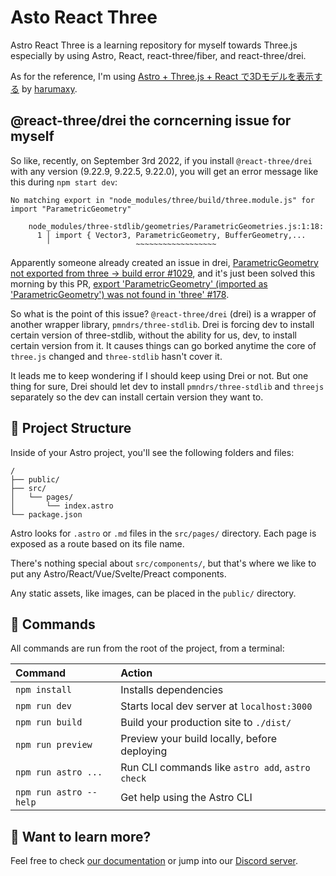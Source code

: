 # Asto React Three 

Astro React Three is a learning repository for myself towards Three.js especially by using Astro, React, react-three/fiber, and react-three/drei.

As for the reference, I'm using [Astro + Three.js + React で3Dモデルを表示する](https://zenn.dev/submax/articles/astro-react-three) by [harumaxy](https://github.com/harumaxy).

## @react-three/drei the corncerning issue for myself

So like, recently, on September 3rd 2022, if you install `@react-three/drei` with any version (9.22.9, 9.22.5, 9.22.0), you will get an error message like this during `npm start dev`:

```
No matching export in "node_modules/three/build/three.module.js" for import "ParametricGeometry"

    node_modules/three-stdlib/geometries/ParametricGeometries.js:1:18:
      1 │ import { Vector3, ParametricGeometry, BufferGeometry,...
        ╵                   ~~~~~~~~~~~~~~~~~~
```

Apparently someone already created an issue in drei, [ParametricGeometry not exported from three -> build error #1029](https://github.com/pmndrs/drei/issues/1029), and it's just been solved this morning by this PR, [export 'ParametricGeometry' (imported as 'ParametricGeometry') was not found in 'three' #178](https://github.com/pmndrs/three-stdlib/issues/178).

So what is the point of this issue?
`@react-three/drei` (drei) is a wrapper of another wrapper library, `pmndrs/three-stdlib`.
Drei is forcing dev to install certain version of three-stdlib, without the ability for us, dev, to install certain version from it.
It causes things can go borked anytime the core of `three.js` changed and `three-stdlib` hasn't cover it.

It leads me to keep wondering if I should keep using Drei or not.
But one thing for sure, Drei should let dev to install `pmndrs/three-stdlib` and `threejs` separately so the dev can install certain version they want to.

## 🚀 Project Structure

Inside of your Astro project, you'll see the following folders and files:

```
/
├── public/
├── src/
│   └── pages/
│       └── index.astro
└── package.json
```

Astro looks for `.astro` or `.md` files in the `src/pages/` directory. Each page is exposed as a route based on its file name.

There's nothing special about `src/components/`, but that's where we like to put any Astro/React/Vue/Svelte/Preact components.

Any static assets, like images, can be placed in the `public/` directory.

## 🧞 Commands

All commands are run from the root of the project, from a terminal:

| Command                | Action                                           |
| :--------------------- | :----------------------------------------------- |
| `npm install`          | Installs dependencies                            |
| `npm run dev`          | Starts local dev server at `localhost:3000`      |
| `npm run build`        | Build your production site to `./dist/`          |
| `npm run preview`      | Preview your build locally, before deploying     |
| `npm run astro ...`    | Run CLI commands like `astro add`, `astro check` |
| `npm run astro --help` | Get help using the Astro CLI                     |

## 👀 Want to learn more?

Feel free to check [our documentation](https://docs.astro.build) or jump into our [Discord server](https://astro.build/chat).
